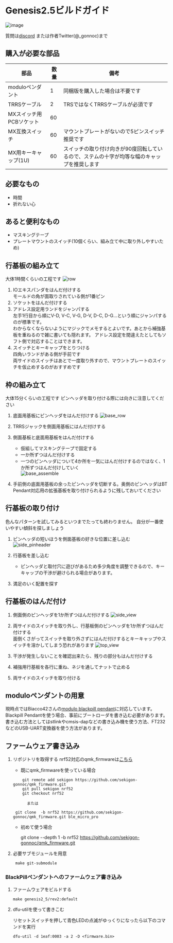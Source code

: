 # Genesis2.5ビルドガイド	

![image](https://user-images.githubusercontent.com/43873124/118263838-c038d480-b4f1-11eb-9a30-599b90d152c9.JPG)


質問は[discord](https://discordapp.com/invite/zXCss8T) または作者Twitter(@_gonnoc)まで

## 購入が必要な部品

|部品|数量|備考|
|---|---|---|
|moduloペンダント|1|同梱版を購入した場合は不要です|
|TRRSケーブル|2|TRSではなくTRRSケーブルが必須です|
|MXスイッチ用PCBソケット|60||
|MX互換スイッチ|60|マウントプレートがないので5ピンスイッチ推奨です|
|MX用キーキャップ(1U)|60|スイッチの取り付け向きが90度回転しているので、ステムの十字が均等な幅のキャップを推奨します|

## 必要なもの
- 時間
- 折れない心

## あると便利なもの
- マスキングテープ
- プレートマウントのスイッチ(10個くらい、組み立て中に取り外しやすいため)

## 行基板の組み立て
大体1時間くらいの工程です
![row](https://user-images.githubusercontent.com/43873124/57151899-08a25f80-6e0d-11e9-98ee-3e33569ddc3a.JPG)
1. IOエキスパンダをはんだ付けする  
 モールドの角が面取りされている側が1番ピン
1. ソケットをはんだ付けする
1. アドレス設定用ランドをジャンパする  
 左手1行目から順にV-D, V-C, V-G, D-V, D-C, D-G...という順にジャンパするのが標準です。  
 わからなくならないようにマジックでメモするとよいです。あとから補強基板を重ねるので雑に書いても隠れます。
 アドレス設定を間違えたとしてもソフト側で対応することはできます。
1. スイッチとキーキャップをとりつける  
  四角いランドがある側が手前です  
  両サイドのスイッチはあとで一度取り外すので、マウントプレートのスイッチを仮止めするのがおすすめです  

## 枠の組み立て
大体15分くらいの工程です
  ピンヘッダを取り付ける際には向きに注意してください
1. 底面用基板にピンヘッダをはんだ付けする
   ![base_row](https://user-images.githubusercontent.com/43873124/57151996-3e474880-6e0d-11e9-8d68-8953591b07fb.JPG)
1. TRRSジャックを側面用基板にはんだ付けする
1. 側面基板と底面用基板をはんだ付けする
	- 仮組してマスキングテープで固定する
	- 一か所ずつはんだ付けする  
	- 一つのピンヘッダについて4か所を一気にはんだ付けするのではなく、1か所ずつはんだ付けしていく  
	![base_assemble](https://user-images.githubusercontent.com/43873124/57152257-e230f400-6e0d-11e9-9121-0b0c8140fe59.JPG)


1. 手前側の底面用基板の余ったピンヘッダを切断する。奥側のピンヘッダはBT Pendant対応用の拡張基板を取り付けられるように残しておいてください

## 行基板の取り付け
色んなパターンを試してみるといつまでたっても終わりません。
自分が一番使いやすい傾斜を探しましょう
1. ピンヘッダの短いほうを側面基板の好きな位置に差し込む
	  ![side_pinheader](https://user-images.githubusercontent.com/43873124/57152299-05f43a00-6e0e-11e9-93da-8a844fd78313.JPG)

1. 行基板を差し込む  
	  -  ピンヘッダと取付穴に遊びがあるため多少角度を調整できるので、キーキャップの干渉が避けられる場合があります。
1. 満足のいく配置を探す  

## 行基板のはんだ付け
1. 側面側のピンヘッダを1か所ずつはんだ付けする
  ![side_view](https://user-images.githubusercontent.com/43873124/57152407-6be0c180-6e0e-11e9-9ec1-09e53e0178bd.JPG)

1. 両サイドのスイッチを取り外し、行基板側のピンヘッダを1か所ずつはんだ付けする  
 面倒くさがってスイッチを取り外さずにはんだ付けするとキーキャップやスイッチを溶かしてしまう恐れがあります
  ![top_view](https://user-images.githubusercontent.com/43873124/57152468-8c108080-6e0e-11e9-8534-d335f8a29432.JPG)
  
1. 干渉が発生しないことを確認出来たら、残りの部分もはんだ付けする
1. 補強用行基板を各行に重ね、ネジを通してナットで止める
1. 両サイドのスイッチを取り付ける

## moduloペンダントの用意
現時点ではBiacco42さんの[modulo blackpill pendant](https://github.com/Biacco42/modulo-ergo42#modulo-black-pill-pendant-beta)に対応しています。
Blackpill Pendantを使う場合、事前にブートローダを書き込む必要があります。書き込む方法としてはstlinkやcmsis-dapなどの書き込み機を使う方法、FT232などのUSB-UART変換器を使う方法があります。

## ファームウェア書き込み

1. リポジトリを取得する
  nrf52対応のqmk_firmwareは[こちら](https://github.com/sekigon-gonnoc/qmk_firmware/tree/nrf52)

	- 既にqmk_firmwareを使っている場合
	```
        git remote add sekigon https://github.com/sekigon-gonnoc/qmk_firmware.git
        git pull sekigon nrf52
        git checkout nrf52
	```
	
	 	　　　または
	 
		git clone  -b nrf52 https://github.com/sekigon-gonnoc/qmk_firmware.git ble_micro_pro
	  
	- 初めて使う場合

        git clone --depth 1 -b nrf52 https://github.com/sekigon-gonnoc/qmk_firmware.git

1. 必要サブモジュールを用意

		make git-submodule


### BlackPillペンダントへのファームウェア書き込み

1. ファームウェアをビルドする

    ```
    make genesis2_5/rev2:default
    ```

1. dfu-utilを使って書きこむ

	  リセットスイッチを押して青色LEDの点滅がゆっくりになったら以下のコマンドを実行

    ```
    dfu-util -d 1eaf:0003 -a 2 -D <firmware.bin>
    ```
